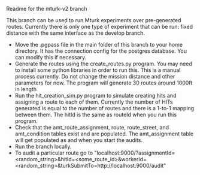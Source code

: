Readme for the mturk-v2 branch

This branch can be used to run Mturk experiments over pre-generated routes. 
Currently there is only one type of experiment that can be run: fixed distance with the same interface as the develop branch.

- Move the .pgpass file in the main folder of this branch to your home directory. It has the connection config for the postgres database. You can modify this if necessary.
- Generate the routes using the create_routes.py program. You may need to install some python libraries in order to run this. This is a manual process currently. Do not change the mission distance and other parameters for now. The program will generate 30 routes around 1000ft in length
- Run the hit_creation_sim.py program to simulate creating hits and assigning a route to each of them. Currently the number of HITs generated is equal to the number of routes and there is a 1-to-1 mapping between them. The hitId is the same as routeId when you run this program.
- Check that the amt_route_assignment, route, route_street, and amt_condition tables exist and are populated. The amt_assignment table will get populated as and when you start the audits.
- Run the branch locally. 
- To audit a particular route go to "localhost:9000/?assignmentId=<random_string>&hitId=<some_route_id>&workerId=<random_string>&turkSubmitTo=http://localhost:9000/audit"